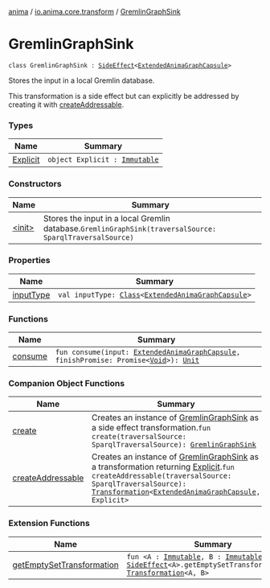 [anima](../../index.md) / [io.anima.core.transform](../index.md) / [GremlinGraphSink](./index.md)

# GremlinGraphSink

`class GremlinGraphSink : `[`SideEffect`](../../io.anima.transform/-side-effect/index.md)`<`[`ExtendedAnimaGraphCapsule`](../../io.anima.transform/-extended-anima-graph-capsule/index.md)`>`

Stores the input in a local Gremlin database.

This transformation is a side effect but can explicitly be addressed by creating it with [createAddressable](create-addressable.md).

### Types

| Name | Summary |
|---|---|
| [Explicit](-explicit.md) | `object Explicit : `[`Immutable`](../../io.anima.transform/-immutable/index.md) |

### Constructors

| Name | Summary |
|---|---|
| [&lt;init&gt;](-init-.md) | Stores the input in a local Gremlin database.`GremlinGraphSink(traversalSource: SparqlTraversalSource)` |

### Properties

| Name | Summary |
|---|---|
| [inputType](input-type.md) | `val inputType: `[`Class`](https://docs.oracle.com/javase/6/docs/api/java/lang/Class.html)`<`[`ExtendedAnimaGraphCapsule`](../../io.anima.transform/-extended-anima-graph-capsule/index.md)`>` |

### Functions

| Name | Summary |
|---|---|
| [consume](consume.md) | `fun consume(input: `[`ExtendedAnimaGraphCapsule`](../../io.anima.transform/-extended-anima-graph-capsule/index.md)`, finishPromise: Promise<`[`Void`](https://docs.oracle.com/javase/6/docs/api/java/lang/Void.html)`>): `[`Unit`](https://kotlinlang.org/api/latest/jvm/stdlib/kotlin/-unit/index.html) |

### Companion Object Functions

| Name | Summary |
|---|---|
| [create](create.md) | Creates an instance of [GremlinGraphSink](./index.md) as a side effect transformation.`fun create(traversalSource: SparqlTraversalSource): `[`GremlinGraphSink`](./index.md) |
| [createAddressable](create-addressable.md) | Creates an instance of [GremlinGraphSink](./index.md) as a transformation returning [Explicit](-explicit.md).`fun createAddressable(traversalSource: SparqlTraversalSource): `[`Transformation`](../../io.anima.transform/-transformation/index.md)`<`[`ExtendedAnimaGraphCapsule`](../../io.anima.transform/-extended-anima-graph-capsule/index.md)`, Explicit>` |

### Extension Functions

| Name | Summary |
|---|---|
| [getEmptySetTransformation](../../io.anima.transform/get-empty-set-transformation.md) | `fun <A : `[`Immutable`](../../io.anima.transform/-immutable/index.md)`, B : `[`Immutable`](../../io.anima.transform/-immutable/index.md)`> `[`SideEffect`](../../io.anima.transform/-side-effect/index.md)`<A>.getEmptySetTransformation(): `[`Transformation`](../../io.anima.transform/-transformation/index.md)`<A, B>` |
